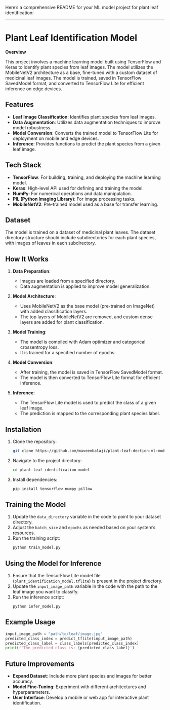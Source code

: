 Here’s a comprehensive README for your ML model project for plant leaf identification:

---

# Plant Leaf Identification Model

**Overview**

This project involves a machine learning model built using TensorFlow and Keras to identify plant species from leaf images. The model utilizes the MobileNetV2 architecture as a base, fine-tuned with a custom dataset of medicinal leaf images. The model is trained, saved in TensorFlow SavedModel format, and converted to TensorFlow Lite for efficient inference on edge devices.

## Features

- **Leaf Image Classification**: Identifies plant species from leaf images.
- **Data Augmentation**: Utilizes data augmentation techniques to improve model robustness.
- **Model Conversion**: Converts the trained model to TensorFlow Lite for deployment on mobile and edge devices.
- **Inference**: Provides functions to predict the plant species from a given leaf image.

## Tech Stack

- **TensorFlow**: For building, training, and deploying the machine learning model.
- **Keras**: High-level API used for defining and training the model.
- **NumPy**: For numerical operations and data manipulation.
- **PIL (Python Imaging Library)**: For image processing tasks.
- **MobileNetV2**: Pre-trained model used as a base for transfer learning.

## Dataset

The model is trained on a dataset of medicinal plant leaves. The dataset directory structure should include subdirectories for each plant species, with images of leaves in each subdirectory.

## How It Works

1. **Data Preparation**:
   - Images are loaded from a specified directory.
   - Data augmentation is applied to improve model generalization.

2. **Model Architecture**:
   - Uses MobileNetV2 as the base model (pre-trained on ImageNet) with added classification layers.
   - The top layers of MobileNetV2 are removed, and custom dense layers are added for plant classification.

3. **Model Training**:
   - The model is compiled with Adam optimizer and categorical crossentropy loss.
   - It is trained for a specified number of epochs.

4. **Model Conversion**:
   - After training, the model is saved in TensorFlow SavedModel format.
   - The model is then converted to TensorFlow Lite format for efficient inference.

5. **Inference**:
   - The TensorFlow Lite model is used to predict the class of a given leaf image.
   - The prediction is mapped to the corresponding plant species label.

## Installation

1. Clone the repository:
   ```bash
   git clone https://github.com/maveenbalaji/plant-leaf-dection-ml-model.git
   ```

2. Navigate to the project directory:
   ```bash
   cd plant-leaf-identification-model
   ```

3. Install dependencies:
   ```bash
   pip install tensorflow numpy pillow
   ```

## Training the Model

1. Update the `data_directory` variable in the code to point to your dataset directory.
2. Adjust the `batch_size` and `epochs` as needed based on your system’s resources.
3. Run the training script:
   ```bash
   python train_model.py
   ```

## Using the Model for Inference

1. Ensure that the TensorFlow Lite model file (`plant_identification_model.tflite`) is present in the project directory.
2. Update the `input_image_path` variable in the code with the path to the leaf image you want to classify.
3. Run the inference script:
   ```bash
   python infer_model.py
   ```

## Example Usage

```python
input_image_path = "path/to/leaf/image.jpg"
predicted_class_index = predict_tflite(input_image_path)
predicted_class_label = class_labels[predicted_class_index]
print(f'The predicted class is: {predicted_class_label}')
```

## Future Improvements

- **Expand Dataset**: Include more plant species and images for better accuracy.
- **Model Fine-Tuning**: Experiment with different architectures and hyperparameters.
- **User Interface**: Develop a mobile or web app for interactive plant identification.


